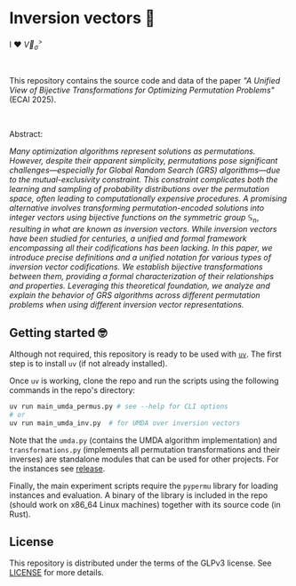# Inversion vectors 🔄 

I ❤️ $\overrightarrow{V}_\sigma^>$ 

<br>

This repository contains the source code and data of the paper *"A Unified View of Bijective Transformations for Optimizing Permutation Problems"* (ECAI 2025).

<br>

Abstract: 

*Many optimization algorithms represent solutions as permutations. However, despite their apparent simplicity, permutations pose significant challenges—especially for Global Random Search (GRS) algorithms—due to the mutual-exclusivity constraint. This constraint complicates both the learning and sampling of probability distributions over the permutation space, often leading to computationally expensive procedures.*
*A promising alternative involves transforming permutation-encoded solutions into integer vectors using bijective functions on the symmetric group* $\mathbb{S}_n$, *resulting in what are known as inversion vectors. While inversion vectors have been studied for centuries, a unified and formal framework encompassing all their codifications has been lacking.*
*In this paper, we introduce precise definitions and a unified notation for various types of inversion vector codifications. We establish bijective transformations between them, providing a formal characterization of their relationships and properties. Leveraging this theoretical foundation, we analyze and explain the behavior of GRS algorithms across different permutation problems when using different inversion vector representations.*

## Getting started 🤓

Although not required, this repository is ready to be used with [`uv`](https://docs.astral.sh/uv/). The first step is to install `uv` (if not already installed).

Once `uv` is working, clone the repo and run the scripts using the following commands in the repo's directory:

```bash
uv run main_umda_permus.py # see --help for CLI options
# or
uv run main_umda_inv.py  # for UMDA over inversion vectors
```

Note that the `umda.py` (contains the UMDA algorithm implementation) and `transformations.py` (implements all permutation transformations and their inverses) are standalone modules that can be used for other projects. For the instances see [release](https://github.com/mikelma/inversion-vectors/releases/tag/v0.1).

Finally, the main experiment scripts require the `pypermu` library for loading instances and evaluation. A binary of the library is included in the repo (should work on x86_64 Linux machines) together with its source code (in Rust).  

## License

This repository is distributed under the terms of the GLPv3 license. See [LICENSE](./LICENSE) for more details.

